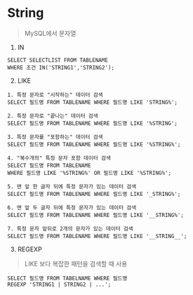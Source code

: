 <h1>String</h1>

> MySQL에서 문자열



1. IN

```MYSQL
SELECT SELECTLIST FROM TABLENAME 
WHERE 조건 IN('STRING1','STRING2');
```



2. LIKE

```MYSQL
1. 특정 문자로 "시작하는" 데이터 검색 
SELECT 필드명 FROM TABLENAME WHERE 필드명 LIKE 'STRING%';

2. 특정 문자로 "끝나는" 데이터 검색
SELECT 필드명 FROM TABLENAME WHERE 필드명 LIKE '%STRING';

3. 특정 문자를 "포함하는" 데이터 검색
SELECT 필드명 FROM TABLENAME WHERE 필드명 LIKE '%STRING%';

4. "복수개의" 특정 문자 포함 데이터 검색
SELECT 필드명 FROM TABLENAME 
WHERE 필드명 LIKE '%STRING%' OR 필드명 LIKE '%STRING%';

5. 맨 앞 한 글자 뒤에 특정 문자가 있는 데이터 검색
SELECT 필드명 FROM TABLENAME WHERE 필드명 LIKE '_STRING%';

6. 맨 앞 두 글자 뒤에 특정 문자가 있는 데이터 검색
SELECT 필드명 FROM TABLENAME WHERE 필드명 LIKE '__STRING%';

7. 특정 문자 앞뒤로 2개의 문자가 있는 데이터 검색
SELECT 필드명 FROM TABLENAME WHERE 필드명 LIKE '__STRING__';
```



3. REGEXP

> LIKE 보다 복잡한 패턴을 검색할 때 사용

```MYSQL
SELECT 필드명 FROM TABELNAME WHERE 필드명 
REGEXP 'STRING1 | STRING2 | ...';
```

